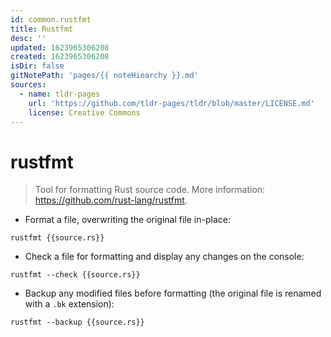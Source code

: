 ```yaml
---
id: common.rustfmt
title: Rustfmt
desc: ''
updated: 1623965306208
created: 1623965306208
isDir: false
gitNotePath: 'pages/{{ noteHiearchy }}.md'
sources:
  - name: tldr-pages
    url: 'https://github.com/tldr-pages/tldr/blob/master/LICENSE.md'
    license: Creative Commons
---
```

# rustfmt

> Tool for formatting Rust source code.
> More information: <https://github.com/rust-lang/rustfmt>.

- Format a file, overwriting the original file in-place:

`rustfmt {{source.rs}}`

- Check a file for formatting and display any changes on the console:

`rustfmt --check {{source.rs}}`

- Backup any modified files before formatting (the original file is renamed with a `.bk` extension):

`rustfmt --backup {{source.rs}}`

